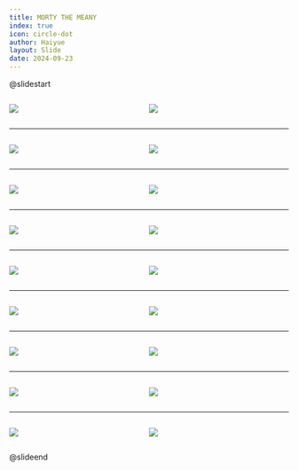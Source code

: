 ```yaml
---
title: MORTY THE MEANY
index: true
icon: circle-dot
author: Haiyue
layout: Slide
date: 2024-09-23
---
```

 
@slidestart

<div style="display:flex">
<div style="flex:1">

![](/reading/english/Level-S/MORTY%20THE%20MEANY/001.webp)
</div>
<div style="flex:1">

![](/reading/english/Level-S/MORTY%20THE%20MEANY/002.webp)
</div>
</div>

---

<div style="display:flex">
<div style="flex:1">

![](/reading/english/Level-S/MORTY%20THE%20MEANY/003.webp)
</div>
<div style="flex:1">

![](/reading/english/Level-S/MORTY%20THE%20MEANY/004.webp)
</div>
</div>

---

<div style="display:flex">
<div style="flex:1">

![](/reading/english/Level-S/MORTY%20THE%20MEANY/005.webp)
</div>
<div style="flex:1">

![](/reading/english/Level-S/MORTY%20THE%20MEANY/006.webp)
</div>
</div>

---

<div style="display:flex">
<div style="flex:1">

![](/reading/english/Level-S/MORTY%20THE%20MEANY/007.webp)
</div>
<div style="flex:1">

![](/reading/english/Level-S/MORTY%20THE%20MEANY/008.webp)
</div>
</div>

---

<div style="display:flex">
<div style="flex:1">

![](/reading/english/Level-S/MORTY%20THE%20MEANY/009.webp)
</div>
<div style="flex:1">

![](/reading/english/Level-S/MORTY%20THE%20MEANY/010.webp)
</div>
</div>

---

<div style="display:flex">
<div style="flex:1">

![](/reading/english/Level-S/MORTY%20THE%20MEANY/011.webp)
</div>
<div style="flex:1">

![](/reading/english/Level-S/MORTY%20THE%20MEANY/012.webp)
</div>
</div>

---

<div style="display:flex">
<div style="flex:1">

![](/reading/english/Level-S/MORTY%20THE%20MEANY/013.webp)
</div>
<div style="flex:1">

![](/reading/english/Level-S/MORTY%20THE%20MEANY/014.webp)
</div>
</div>

---

<div style="display:flex">
<div style="flex:1">

![](/reading/english/Level-S/MORTY%20THE%20MEANY/015.webp)
</div>
<div style="flex:1">

![](/reading/english/Level-S/MORTY%20THE%20MEANY/016.webp)
</div>
</div>

---

<div style="display:flex">
<div style="flex:1">

![](/reading/english/Level-S/MORTY%20THE%20MEANY/017.webp)
</div>
<div style="flex:1">

![](/reading/english/Level-S/MORTY%20THE%20MEANY/018.webp)
</div>
</div>

@slideend